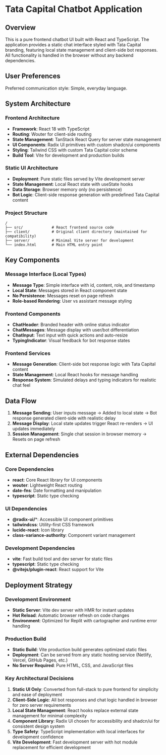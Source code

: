 # Tata Capital Chatbot Application

## Overview

This is a pure frontend chatbot UI built with React and TypeScript. The application provides a static chat interface styled with Tata Capital branding, featuring local state management and client-side bot responses. All functionality is handled in the browser without any backend dependencies.

## User Preferences

Preferred communication style: Simple, everyday language.

## System Architecture

### Frontend Architecture
- **Framework**: React 18 with TypeScript
- **Routing**: Wouter for client-side routing
- **State Management**: TanStack React Query for server state management
- **UI Components**: Radix UI primitives with custom shadcn/ui components
- **Styling**: Tailwind CSS with custom Tata Capital color scheme
- **Build Tool**: Vite for development and production builds

### Static UI Architecture
- **Deployment**: Pure static files served by Vite development server
- **State Management**: Local React state with useState hooks
- **Data Storage**: Browser memory only (no persistence)
- **Bot Logic**: Client-side response generation with predefined Tata Capital content

### Project Structure
```
/
├── src/             # React frontend source code
├── client/          # Original client directory (maintained for compatibility)
├── server/          # Minimal Vite server for development
└── index.html       # Main HTML entry point
```

## Key Components

### Message Interface (Local Types)
- **Message Type**: Simple interface with id, content, role, and timestamp
- **Local State**: Messages stored in React component state
- **No Persistence**: Messages reset on page refresh
- **Role-based Rendering**: User vs assistant message styling

### Frontend Components
- **ChatHeader**: Branded header with online status indicator
- **ChatMessages**: Message display with user/bot differentiation
- **ChatInput**: Text input with quick actions and auto-resize
- **TypingIndicator**: Visual feedback for bot response states

### Frontend Services
- **Message Generation**: Client-side bot response logic with Tata Capital content
- **State Management**: Local React hooks for message handling
- **Response System**: Simulated delays and typing indicators for realistic chat feel

## Data Flow

1. **Message Sending**: User inputs message → Added to local state → Bot response generated client-side with realistic delay
2. **Message Display**: Local state updates trigger React re-renders → UI updates immediately
3. **Session Management**: Single chat session in browser memory → Resets on page refresh

## External Dependencies

### Core Dependencies
- **react**: Core React library for UI components
- **wouter**: Lightweight React routing
- **date-fns**: Date formatting and manipulation
- **typescript**: Static type checking

### UI Dependencies
- **@radix-ui/***: Accessible UI component primitives
- **tailwindcss**: Utility-first CSS framework
- **lucide-react**: Icon library
- **class-variance-authority**: Component variant management

### Development Dependencies
- **vite**: Fast build tool and dev server for static files
- **typescript**: Static type checking
- **@vitejs/plugin-react**: React support for Vite

## Deployment Strategy

### Development Environment
- **Static Server**: Vite dev server with HMR for instant updates
- **Hot Reload**: Automatic browser refresh on code changes
- **Environment**: Optimized for Replit with cartographer and runtime error handling

### Production Build
- **Static Build**: Vite production build generates optimized static files
- **Deployment**: Can be served from any static hosting service (Netlify, Vercel, GitHub Pages, etc.)
- **No Server Required**: Pure HTML, CSS, and JavaScript files

### Key Architectural Decisions

1. **Static UI Only**: Converted from full-stack to pure frontend for simplicity and ease of deployment
2. **Client-Side Logic**: All bot responses and chat logic handled in browser for zero server requirements
3. **Local State Management**: React hooks replace external state management for minimal complexity
4. **Component Library**: Radix UI chosen for accessibility and shadcn/ui for consistent design system
5. **Type Safety**: TypeScript implementation with local interfaces for development confidence
6. **Vite Development**: Fast development server with hot module replacement for efficient development